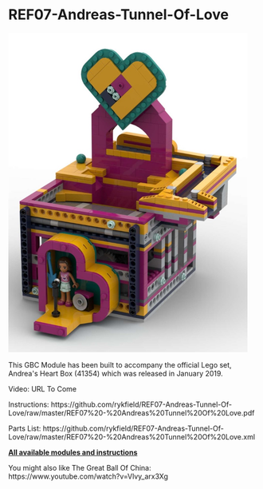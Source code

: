 <a name="README"></a>
# REF07-Andreas-Tunnel-Of-Love
<img width="480" height="640" src="https://github.com/rykfield/REF07-Andreas-Tunnel-Of-Love/raw/master/ATOL%20Banner.jpg">
<BR>

This GBC Module has been built to accompany the official Lego set, Andrea's Heart Box (41354) which was released in January 2019.

<P>Video: URL To Come
<P>Instructions: https://github.com/rykfield/REF07-Andreas-Tunnel-Of-Love/raw/master/REF07%20-%20Andreas%20Tunnel%20Of%20Love.pdf

<P>Parts List: https://github.com/rykfield/REF07-Andreas-Tunnel-Of-Love/raw/master/REF07%20-%20Andreas%20Tunnel%20Of%20Love.xml

<P><a href="https://github.com/rykfield/REF00-Module-Overview"><B>All available modules and instructions</b></a>

<P>You might also like The Great Ball Of China: https://www.youtube.com/watch?v=Vlvy_arx3Xg